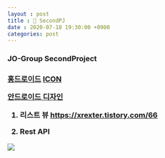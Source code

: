 ```yaml
---
layout : post
title : 🎲 SecondPJ
date : 2020-07-18 19:30:00 +0900
categories: post
---
```



<h3>JO-Group SecondProject<h3>

<a href="https://www.youtube.com/watch?v=oXIeBhV06-Y">홍드로이드</a>
<a href="http://flaticon.com">ICON</a>

<a href="https://developer.android.com/design/index.html">안드로이드 디자인</a>

1. 리스트 뷰 https://xrexter.tistory.com/66

2. Rest API <br>
<img src="https://raw.githubusercontent.com/cocokik/cocokik.github.io/master/_data/_img/http01.png">